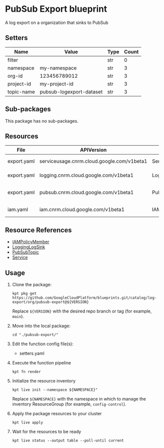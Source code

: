 <!-- BEGINNING OF PRE-COMMIT-BLUEPRINT DOCS HOOK:TITLE -->
# PubSub Export blueprint


<!-- END OF PRE-COMMIT-BLUEPRINT DOCS HOOK:TITLE -->
<!-- BEGINNING OF PRE-COMMIT-BLUEPRINT DOCS HOOK:BODY -->
A log export on a organization that sinks to PubSub

## Setters

|    Name    |          Value           | Type | Count |
|------------|--------------------------|------|-------|
| filter     |                          | str  |     0 |
| namespace  | my-namespace             | str  |     3 |
| org-id     |             123456789012 | str  |     3 |
| project-id | my-project-id            | str  |     3 |
| topic-name | pubsub-logexport-dataset | str  |     3 |

## Sub-packages

This package has no sub-packages.

## Resources

|    File     |                 APIVersion                 |      Kind       |           Name           |  Namespace   |
|-------------|--------------------------------------------|-----------------|--------------------------|--------------|
| export.yaml | serviceusage.cnrm.cloud.google.com/v1beta1 | Service         | my-project-id-pubsub     | projects     |
| export.yaml | logging.cnrm.cloud.google.com/v1beta1      | LoggingLogSink  | 123456789012-pubsubsink  | my-namespace |
| export.yaml | pubsub.cnrm.cloud.google.com/v1beta1       | PubSubTopic     | pubsub-logexport-dataset | my-namespace |
| iam.yaml    | iam.cnrm.cloud.google.com/v1beta1          | IAMPolicyMember | pubsub-iam-policy        | my-namespace |

## Resource References

- [IAMPolicyMember](https://cloud.google.com/config-connector/docs/reference/resource-docs/iam/iampolicymember)
- [LoggingLogSink](https://cloud.google.com/config-connector/docs/reference/resource-docs/logging/logginglogsink)
- [PubSubTopic](https://cloud.google.com/config-connector/docs/reference/resource-docs/pubsub/pubsubtopic)
- [Service](https://cloud.google.com/config-connector/docs/reference/resource-docs/serviceusage/service)

## Usage

1.  Clone the package:
    ```shell
    kpt pkg get https://github.com/GoogleCloudPlatform/blueprints.git/catalog/log-export/org/pubsub-export@${VERSION}
    ```
    Replace `${VERSION}` with the desired repo branch or tag
    (for example, `main`).

1.  Move into the local package:
    ```shell
    cd "./pubsub-export/"
    ```

1.  Edit the function config file(s):
    - setters.yaml

1.  Execute the function pipeline
    ```shell
    kpt fn render
    ```

1.  Initialize the resource inventory
    ```shell
    kpt live init --namespace ${NAMESPACE}"
    ```
    Replace `${NAMESPACE}` with the namespace in which to manage
    the inventory ResourceGroup (for example, `config-control`).

1.  Apply the package resources to your cluster
    ```shell
    kpt live apply
    ```

1.  Wait for the resources to be ready
    ```shell
    kpt live status --output table --poll-until current
    ```

<!-- END OF PRE-COMMIT-BLUEPRINT DOCS HOOK:BODY -->
